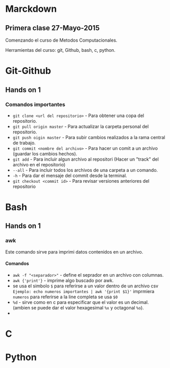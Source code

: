 # Marckdown

## Primera clase 27-Mayo-2015

Comenzando el curso de Metodos Computacionales.

Herramientas del curso:
git,
Github,
bash,
c,
python.

# Git-Github

## Hands on 1

### Comandos importantes
+ `git clone <url del repositorio>` - Para obtener una copa del repositorio.
+ `git pull origin master` - Para actualizar la carpeta personal del repositorio.
+ `git push oigin master` - Para subir cambios realizados a la rama central de trabajo.
+ `git commit <nombre del archivo>` - Para hacer un comit a un archivo (guardar los cambios hechos).
+ `git add` - Para incluir algun archivo al repositori (Hacer un "track" del archivo en el repositorio)
+ `--all` - Para incluir todos los archivos de una carpeta a un comando.
+ `-h` - Para dar el mensaje del commit desde la terminal.
+ `git checkout <commit id>` - Para revisar versiones anteriores del repositorio

# Bash

## Hands on 1

### awk

Este comando sirve para imprimi datos contenidos en un archivo.

#### Comandos
+ `awk -f "<separador>"` - define el seprador en un archivo con columnas. 
+ `awk {'print'}` - imprime algo buscado por awk.
+ se usa el simbolo `$` para referirse a un valor dentro de un archivo csv `Ejemplo: echo numeros importantes | awk '{print $1}'` imprmiera `numeros` para referirse a la line completa se usa `$0`
+ `%d` - sirve como en c para especificar que el valor es un decimal. (ambien se puede dar el valor hexagesimal `%x` y octagonal `%o`).
+ 

# C

# Python


 
